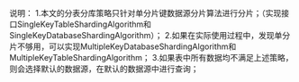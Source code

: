 说明：
1.本文的分表分库策略只针对单分片键数据源分片算法进行分片；（实现接口SingleKeyTableShardingAlgorithm和SingleKeyDatabaseShardingAlgorithm）；
2.如果在实际使用过程中，发现单分片不够用，可以实现MultipleKeyDatabaseShardingAlgorithm和MultipleKeyTableShardingAlgorithm；
3.如果表中所有数据均不满足上述策略，则会选择默认的数据源，在默认的数据源中进行查询；

